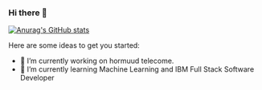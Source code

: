 ### Hi there 👋

[![Anurag's GitHub stats](https://github-readme-stats.vercel.app/api?username=Haashimi)](https://github.com/anuraghazra/github-readme-stats)
 

Here are some ideas to get you started:

- 🔭 I’m currently working on hormuud telecome.
- 🌱 I’m currently learning Machine Learning and 
IBM Full Stack Software Developer



